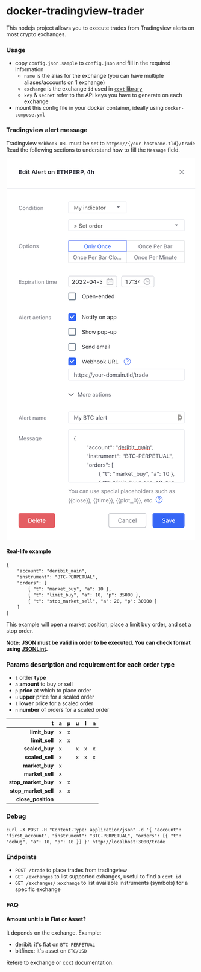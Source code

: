 # docker-tradingview-trader

This nodejs project allows you to execute trades from Tradingview alerts on most crypto exchanges.

### Usage

* copy `config.json.sample` to `config.json` and fill in the required information
	* `name` is the alias for the exchange (you can have multiple aliases/accounts on 1 exchange)
	* `exchange` is the exchange `id` used in [`ccxt` library](https://github.com/ccxt/ccxt/wiki/Exchange-Markets)
	* `key` & `secret` refer to the API keys you have to generate on each exchange
* mount this config file in your docker container, ideally using `docker-compose.yml`

### Tradingview alert message

Tradingview `Webhook URL` must be set to `https://{your-hostname.tld}/trade`
Read the following sections to understand how to fill the `Message` field.

<div align="center">

![Tradingview alert panel](images/tradingview-alert-panel.png "Tradingview alert panel")

</div>

#### Real-life example

```
{
	"account": "deribit_main",
	"instrument": "BTC-PERPETUAL",
	"orders": [
		{ "t": "market_buy", "a": 10 },
		{ "t": "limit_buy", "a": 10, "p": 35000 },
		{ "t": "stop_market_sell", "a": 20, "p": 30000 }
	]
}
``` 

This example will open a market position, place a limit buy order, and set a stop order.

**Note: JSON must be valid in order to be executed. You can check format using [JSONLint](https://jsonlint.com/).**

### Params description and requirement for each order type

* `t` order **type**
* `a` **amount** to buy or sell
* `p` **price** at which to place order
* `u` **upper** price for a scaled order
* `l` **lower** price for a scaled order
* `n` **number** of orders for a scaled order

|                    t |  a  |  p  |  u  |  l  |  n  |
|---------------------:|:---:|:---:|:---:|:---:|:---:|
|        **limit_buy** |  x  |  x  |     |     |     |
|       **limit_sell** |  x  |  x  |     |     |     |
|       **scaled_buy** |  x  |     |  x  |  x  |  x  |
|      **scaled_sell** |  x  |     |  x  |  x  |  x  |
|       **market_buy** |  x  |     |     |     |     |
|      **market_sell** |  x  |     |     |     |     |
|  **stop_market_buy** |  x  |  x  |     |     |     |
| **stop_market_sell** |  x  |  x  |     |     |     |
|   **close_position** |     |     |     |     |     |

### Debug

```
curl -X POST -H "Content-Type: application/json" -d '{ "account": "first_account", "instrument": "BTC-PERPETUAL", "orders": [{ "t": "debug", "a": 10, "p": 10 }] }' http://localhost:3000/trade
```

### Endpoints

* `POST /trade` to place trades from tradingview
* `GET /exchanges` to list supported exhanges, useful to find a `ccxt id` 
* `GET /exchanges/:exchange` to list available instruments (symbols) for a specific exchange

### FAQ

#### Amount unit is in Fiat or Asset?
It depends on the exchange. Example:
* deribit: it's fiat on `BTC-PERPETUAL`
* bitfinex: it's asset on `BTC/USD`

Refere to exchange or ccxt documentation.